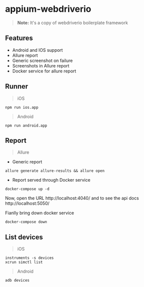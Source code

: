# appium-webdriverio
> **Note:** It's a copy of webdriverio boilerplate framework

## Features
- Android and IOS support
- Allure report
- Generic screenshot on failure
- Screenshots in Allure report
- Docker service for allure report

## Runner
> iOS
```
npm run ios.app
```
> Android
```
npm run android.app
```

## Report
> Allure
- Generic report
```
allure generate allure-results && allure open
```
- Report served through Docker service
```
docker-compose up -d
```
Now, open the URL http://localhost:4040/ and to see the api docs http://localhost:5050/

Fianlly bring down docker service
```
docker-compose down
```

## List devices
> iOS
```
instruments -s devices
xcrun simctl list
```
> Android
```
adb devices
```
